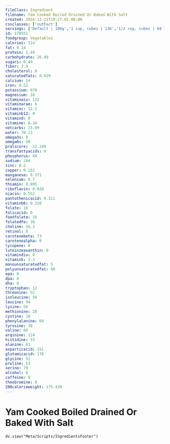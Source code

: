 ```yaml
---
fileClass: Ingredient
filename: Yam Cooked Boiled Drained Or Baked With Salt
created: 2024-12-21T19:27:02-06:00
cssclasses: ['nutFact']
servings: ['Default | 100g','1 cup, cubes | 136','1/2 cup, cubes | 68']
id: 170551
foodgroup: Vegetables
calories: 114
fat: 0.14
protein: 1.49
carbohydrate: 26.99
sugars: 0.49
fiber: 3.9
cholesterol: 0
saturatedfats: 0.029
calcium: 14
iron: 0.52
potassium: 670
magnesium: 18
vitaminaiu: 122
vitaminarae: 6
vitaminc: 12.1
vitaminb12: 0
vitamind: 0
vitamine: 0.34
netcarbs: 23.09
water: 70.13
omega3s: 9
omega6s: 50
pralscore: -12.249
transfattyacids: 0
phosphorus: 49
sodium: 244
zinc: 0.2
copper: 0.152
manganese: 0.371
selenium: 0.7
thiamin: 0.095
riboflavin: 0.028
niacin: 0.552
pantothenicacid: 0.311
vitaminb6: 0.228
folate: 16
folicacid: 0
foodfolate: 16
folatedfe: 16
choline: 16.2
retinol: 0
carotenebeta: 73
carotenealpha: 0
lycopene: 0
luteinzeaxanthin: 0
vitamindiu: 0
vitamink: 2.3
monounsaturatedfat: 5
polyunsaturatedfat: 60
epa: 0
dpa: 0
dha: 0
tryptophan: 12
threonine: 52
isoleucine: 50
leucine: 94
lysine: 58
methionine: 20
cystine: 18
phenylalanine: 69
tyrosine: 39
valine: 60
arginine: 124
histidine: 33
alanine: 61
asparticacid: 151
glutamicacid: 176
glycine: 52
proline: 53
serine: 79
alcohol: 0
caffeine: 0
theobromine: 0
200calorieweight: 175.439
---
```


# Yam Cooked Boiled Drained Or Baked With Salt

```dataviewjs
dv.view("Meta/Scripts/IngredientsFooter")
```